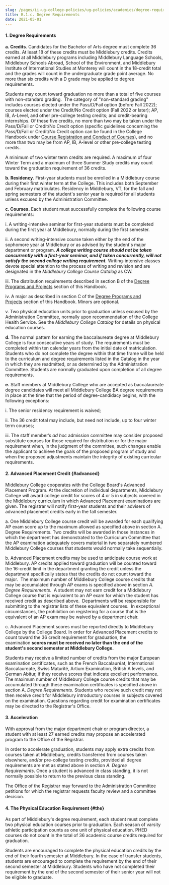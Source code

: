 ```yaml
---
slug: /pages/ii-ug-college-policies/ug-policies/academics/degree-requires
title: B.1.c. Degree Requirements
date: 2021-05-01
---
```

#### **1\. Degree Requirements**

**a. Credits**. Candidates for the Bachelor of Arts degree must complete 36 credits. At least 18 of these credits must be Middlebury credits. Credits earned at all Middlebury programs including Middlebury Language Schools, Middlebury Schools Abroad, School of the Environment, and Middlebury Institute of International Studies at Monterey will count in the 18-credit total and the grades will count in the undergraduate grade point average. No more than six credits with a D grade may be applied to degree requirements.

Students may count toward graduation no more than a total of five courses with non-standard grading.  The category of "non-standard grading" includes courses elected under the Pass/D/Fail option (before Fall 2022); courses elected under the Credit/No Credit option (Fall 2022 or later); AP, IB, A-Level, and other pre-college testing credits; and credit-bearing internships. Of these five credits, no more than two may be taken under the Pass/D/Fail or Credit/No Credit option (specific guidelines concerning the Pass/D/Fail or Credit/No Credit option can be found in the College Handbook under [Course Registration and Conduct of Courses](/pages/ii-ug-college-policies/ug-policies/academics/course-reg-course-conduct)), and no more than two may be from AP, IB, A-level or other pre-college testing credits.

A minimum of two winter term credits are required. A maximum of four Winter Term and a maximum of three Summer Study credits may count toward the graduation requirement of 36 credits.

**b. Residency**. First-year students must be enrolled in a Middlebury course during their first winter term at the College. This includes both September and February matriculates. Residency in Middlebury, VT, for the fall and spring semesters of the student's senior year is required for all students unless excused by the Administration Committee.

**c. Courses.** Each student must successfully complete the following course requirements:

i. A writing-intensive seminar for first-year students must be completed during the first year at Middlebury, normally during the first semester.

ii. A second writing-intensive course taken either by the end of the sophomore year at Middlebury or as advised by the student's major department or program. _**A college writing course should not be taken concurrently with a first-year seminar, and if taken concurrently, will not satisfy the second college writing requirement.**_ Writing-intensive classes devote special attention to the process of writing and revision and are designated in the _Middlebury College Course Catalog_ as CW.

iii. The distribution requirements described in section B of the [Degree Programs and Projects](/pages/ii-ug-college-policies/ug-policies/academics/deg-prgms-proj) section of this Handbook.

iv. A major as described in section C of the [Degree Programs and Projects](/pages/ii-ug-college-policies/ug-policies/academics/deg-prgms-proj) section of this Handbook. Minors are optional.

v. Two physical education units prior to graduation unless excused by the Administration Committee, normally upon recommendation of the College Health Service. See the _Middlebury College Catalog_ for details on physical education courses.

**d.** The normal pattern for earning the baccalaureate degree at Middlebury College is four consecutive years of study. The requirements must be completed within ten calendar years from the initial date of matriculation. Students who do not complete the degree within that time frame will be held to the curriculum and degree requirements listed in the Catalog in the year in which they are readmitted, or as determined by the Administration Committee. Students are normally graduated upon completion of all degree requirements.

**e.** Staff members at Middlebury College who are accepted as baccalaureate degree candidates will meet all Middlebury College BA degree requirements in place at the time that the period of degree-candidacy begins, with the following exceptions:

i. The senior residency requirement is waived;

ii. The 36 credit total may include, but need not include, up to four winter term courses;

iii. The staff member’s _ad hoc_ admission committee may consider proposed substitute courses for those required for distribution or for the major requirement when, in the judgment of the committee, such changes enable the applicant to achieve the goals of the proposed program of study and when the proposed adjustments maintain the integrity of existing curricular requirements.

#### **2\. Advanced Placement Credit** {#advanced}

Middlebury College cooperates with the College Board's Advanced Placement Program. At the discretion of individual departments, Middlebury College will award college credit for scores of 4 or 5 in subjects covered in the Middlebury curriculum in which Advanced Placement examinations are given. The registrar will notify first-year students and their advisers of advanced placement credits early in the fall semester.

a. One Middlebury College course credit will be awarded for each qualifying AP exam score up to the maximum allowed as specified above in section A. Degree Requirements. Two credits will be awarded in those instances in which the department has demonstrated to the Curriculum Committee that the AP examination adequately covers material in two separately numbered Middlebury College courses that students would normally take sequentially.

b. Advanced Placement credits may be used to anticipate course work at Middlebury. AP credits applied toward graduation will be counted toward the 16-credit limit in the department granting the credit unless the department specifically states that the credits do not count toward the major.  The maximum number of Middlebury College course credits that may be accumulated through AP exams is specified above in section _A. Degree Requirements_.  A student may not earn credit for a Middlebury College course that is equivalent to an AP exam for which the student has received credit as described above.  Departments will be responsible for submitting to the registrar lists of these equivalent courses.  In exceptional circumstances, the prohibition on registering for a course that is the equivalent of an AP exam may be waived by a department chair.

c. Advanced Placement scores must be reported directly to Middlebury College by the College Board. In order for Advanced Placement credits to count toward the 36 credit requirement for graduation, the examination **scores must be received no later than the end of the student's second semester at Middlebury College.**

Students may receive a limited number of credits from the major European examination certificates, such as the French Baccalauréat, International Baccalaureate, Swiss Maturité, Artium Examination, British A levels, and German Abitur, if they receive scores that indicate excellent performance. The maximum number of Middlebury College course credits that may be accumulated through these examination certificates is specified above in section A. _Degree Requirements_. Students who receive such credit may not then receive credit for Middlebury introductory courses in subjects covered on the examination. Questions regarding credit for examination certificates may be directed to the Registrar's Office.

#### **3\. Acceleration**

With approval from the major department chair or program director, a student with at least 27 earned credits may propose an accelerated program to the Office of the Registrar.

In order to accelerate graduation, students may apply extra credits from courses taken at Middlebury, credits transferred from courses taken elsewhere, and/or pre-college testing credits, provided all degree requirements are met as stated above in section _A. Degree Requirements_. Once a student is advanced in class standing, it is not normally possible to return to the previous class standing.

The Office of the Registrar may forward to the Administration Committee petitions for which the registrar requests faculty review and a committee decision.

#### **4\. The Physical Education Requirement** {#the}

As part of Middlebury's degree requirement, each student must complete two physical education courses prior to graduation. Each season of varsity athletic participation counts as one unit of physical education. PHED courses do not count in the total of 36 academic course credits required for graduation.

Students are encouraged to complete the physical education credits by the end of their fourth semester at Middlebury. In the case of transfer students, students are encouraged to complete the requirement by the end of their second semester at Middlebury. Students who have not completed their requirement by the end of the second semester of their senior year will not be eligible to graduate.